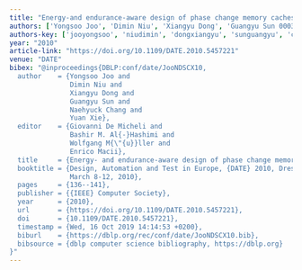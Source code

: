 ```yaml
---
title: "Energy-and endurance-aware design of phase change memory caches"
authors: ['Yongsoo Joo', 'Dimin Niu', 'Xiangyu Dong', 'Guangyu Sun 0003', 'Naehyuck Chang', 'Yuan Xie 0001']
authors-key: ['jooyongsoo', 'niudimin', 'dongxiangyu', 'sunguangyu', 'changnaehyuck', 'xieyuan']
year: "2010"
article-link: "https://doi.org/10.1109/DATE.2010.5457221"
venue: "DATE"
bibex: "@inproceedings{DBLP:conf/date/JooNDSCX10,
  author    = {Yongsoo Joo and
               Dimin Niu and
               Xiangyu Dong and
               Guangyu Sun and
               Naehyuck Chang and
               Yuan Xie},
  editor    = {Giovanni De Micheli and
               Bashir M. Al{-}Hashimi and
               Wolfgang M{\"{u}}ller and
               Enrico Macii},
  title     = {Energy- and endurance-aware design of phase change memory caches},
  booktitle = {Design, Automation and Test in Europe, {DATE} 2010, Dresden, Germany,
               March 8-12, 2010},
  pages     = {136--141},
  publisher = {{IEEE} Computer Society},
  year      = {2010},
  url       = {https://doi.org/10.1109/DATE.2010.5457221},
  doi       = {10.1109/DATE.2010.5457221},
  timestamp = {Wed, 16 Oct 2019 14:14:53 +0200},
  biburl    = {https://dblp.org/rec/conf/date/JooNDSCX10.bib},
  bibsource = {dblp computer science bibliography, https://dblp.org}
}"
---
```

